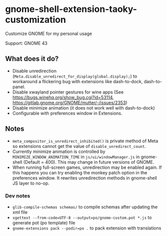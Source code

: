 # gnome-shell-extension-taoky-customization

Customize GNOME for my personal usage

Support: GNOME 43

## What does it do?

- Disable unredirection (`Meta.disable_unredirect_for_display(global.display);`) to workaround a flickering bug with extensions like dash-to-dock, dash-to-panel.
- Disable xwayland pointer gestures for wine apps (See <https://bugs.winehq.org/show_bug.cgi?id=53114>, <https://gitlab.gnome.org/GNOME/mutter/-/issues/2353>)
- Disable minimize animation (it does not work well with dash-to-dock)
- Configurable with preferences window in Extensions.

## Notes

- `meta_compositor_is_unredirect_inhibited()` is private method of Meta so extensions cannot get the value of `disable_unredirect_count`.
- Currently minimize animation is controlled by `MINIMIZE_WINDOW_ANIMATION_TIME` in `js/ui/windowManager.js` in gnome-shell (Default = 400). This may change in future versions of GNOME.
- When running full-screen games, unredirection may be enabled again. If this happens you can try enabling the monkey patch option in the preferences window. It rewrites unredirection methods in gnome-shell JS layer to no-op.

### Dev notes

- `glib-compile-schemas schemas/` to compile schemas after updating the xml file
- `xgettext --from-code=UTF-8 --output=po/gnome-custom.pot *.js` to generate pot (po template) file
- `gnome-extensions pack --podir=po .` to pack extension with translations
